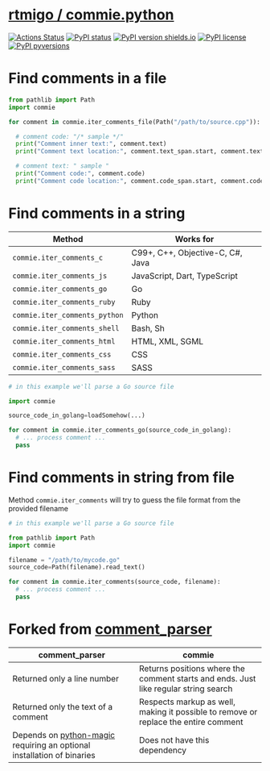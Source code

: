 # [rtmigo / commie.python](https://github.com/rtmigo/commie.python/)
[![Actions Status](https://github.com/rtmigo/commie.python/workflows/CI/badge.svg?branch=master)](https://github.com/rtmigo/commie.python/actions)
[![PyPI status](https://img.shields.io/pypi/status/commie.svg)](https://pypi.python.org/pypi/commie/)
[![PyPI version shields.io](https://img.shields.io/pypi/v/commie.svg)](https://pypi.python.org/pypi/commie/)
[![PyPI license](https://img.shields.io/pypi/l/commie.svg)](https://pypi.python.org/pypi/commie/)
[![PyPI pyversions](https://img.shields.io/pypi/pyversions/commie.svg)](https://pypi.python.org/pypi/commie/)

# Find comments in a file

```python
from pathlib import Path
import commie

for comment in commie.iter_comments_file(Path("/path/to/source.cpp")):

  # comment code: "/* sample */"
  print("Comment inner text:", comment.text)
  print("Comment text location:", comment.text_span.start, comment.text_span.end)

  # comment text: " sample "
  print("Comment code:", comment.code)
  print("Comment code location:", comment.code_span.start, comment.code_span.end)

```

# Find comments in a string

| **Method** | **Works for** |
|--------------------|------------|
| `commie.iter_comments_c`| C99+, C++, Objective-C, C#, Java |
| `commie.iter_comments_js`| JavaScript, Dart, TypeScript |
| `commie.iter_comments_go`|Go|
| `commie.iter_comments_ruby` | Ruby |
| `commie.iter_comments_python` | Python |
| `commie.iter_comments_shell` | Bash, Sh |
| `commie.iter_comments_html` | HTML, XML, SGML |
| `commie.iter_comments_css` | CSS |
| `commie.iter_comments_sass` | SASS |

```python
# in this example we'll parse a Go source file

import commie

source_code_in_golang=loadSomehow(...)

for comment in commie.iter_comments_go(source_code_in_golang):
  # ... process comment ...
  pass
```

# Find comments in string from file

Method `commie.iter_comments` will try to guess the file format from the provided filename

```python
# in this example we'll parse a Go source file

from pathlib import Path
import commie

filename = "/path/to/mycode.go"
source_code=Path(filename).read_text()

for comment in commie.iter_comments(source_code, filename):
  # ... process comment ...
  pass
```

# Forked from [comment_parser](https://github.com/jeanralphaviles/comment_parser) 

| **comment_parser** | **commie** |
|--------------------|------------|
|Returned only a line number|Returns positions where the comment starts and ends. Just like regular string search|
|Returned only the text of a comment|Respects markup as well, making it possible to remove or replace the entire comment|
|Depends on [python-magic](https://pypi.org/project/python-magic) requiring an optional installation of binaries|Does not have this dependency|

